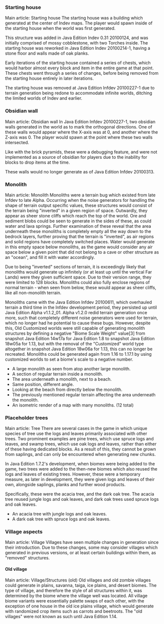 ### Starting house
Main article: Starting house
The starting house was a building which generated at the center of Indev maps. The player would spawn inside of the starting house when the world was first generated.

This structure was added in Java Edition Indev 0.31 20100124, and was initially comprised of mossy cobblestone, with two Torches inside. The starting house was reworked in Java Edition Indev 20100214-1, having a stone floor and walls made of oak planks.

Early iterations of the starting house contained a series of chests, which would harbor almost every block and item in the entire game at that point. These chests went through a series of changes, before being removed from the starting house entirely in later iterations.

The starting house was removed at Java Edition Infdev 20100227-1 due to terrain generation being redone to accommodate infinite worlds, ditching the limited worlds of Indev and earlier.

### Obsidian wall
Main article: Obsidian wall
In Java Edition Infdev 20100227-1, two obsidian walls generated in the world as to mark the orthogonal directions. One of these walls would appear where the X-axis was at 0, and another where the Z-axis was 0. The player would spawn at the point where these two walls intersected.

Like with the brick pyramids, these were a debugging feature, and were not implemented as a source of obsidian for players due to the inability for blocks to drop items at the time.

These walls would no longer generate as of Java Edition Infdev 20100313.

### Monolith
Main article: Monolith
Monoliths were a terrain bug which existed from late Infdev to late Alpha. Occurring when the noise generators for handling the shape of terrain output specific values, these structures would consist of the terrain being "inverted" in a given region of space. Outwardly, they appear as sheer stone cliffs which reach the top of the world. Ore and sediment blobs could be seen to generate in the sides of these, as could water and lava springs. Further examination of these reveal that the area underneath these monoliths is completely empty all the way down to the bedrock layers, further proving that the terrain is "inverted", as air regions and solid regions have completely switched places. Water would generate in this empty space below monoliths, as the game would consider any air space below a given point that did not belong to a cave or other structure as an "ocean", and fill it with water accordingly.

Due to being "inverted" sections of terrain, it is exceedingly likely that monoliths would generate up infinitely (or at least up until the vertical Far Lands) were they given sufficient space. Due to their version range, they were limited to 128 blocks. Monoliths could also fully enclose regions of normal terrain - when seen from below, these would appear as sheer cliffs, like all non-monolith terrain.

Monoliths came with the Java Edition Infdev 20100611, which overhauled terrain a third time in the Infdev development period, they persisted up until Java Edition Alpha v1.1.2_01. Alpha v1.2.0 redid terrain generation once more, such that completely different noise generators were used for terrain, which no longer had he potential to cause these bugs. However, despite this, Old Customized worlds were still capable of generating monolith structures by defining a negative "Biome Scale Weight" value[3] from snapshot Java Edition 14w17a for Java Edition 1.8 to snapshot Java Edition 18w05a for 1.13, but with the removal of the "Customized" world type altogether in snapshot Java Edition 18w06a for 1.13, this can no longer be recreated. Monoliths could be generated again from 1.16 to 1.17.1 by using customized worlds to set a biome's scale to a negative number.

- A large monolith as seen from atop another large monolith.
- A section of regular terrain inside a monolith.
- The area underneath a monolith, next to a beach.
- Same position, different angle.
- Looking at the beach from directly below the monolith.
- The previously mentioned regular terrain affecting the area underneath the monolith.
- An isometric render of a map with many monoliths. (12 total)

### Placeholder trees
Main article: Tree
There are several cases in the game in which unique species of tree use the logs and leaves primarily associated with other trees. Two prominent examples are pine trees, which use spruce logs and leaves, and swamp trees, which use oak logs and leaves, rather than either of these having dedicated blocks. As a result of this, they cannot be grown from saplings, and can only be encountered when generating new chunks.

In Java Edition 1.7.2's development, when biomes were being added to the game, two trees were added to the then-new biomes which also reused the logs and leaves of existing trees. However, these were a temporary measure, as later in development, they were given logs and leaves of their own, alongside saplings, planks and further wood products.

Specifically, these were the acacia tree, and the dark oak tree. The acacia tree reused jungle logs and oak leaves, and dark oak trees used spruce logs and oak leaves.

- An acacia tree with jungle logs and oak leaves.
- A dark oak tree with spruce logs and oak leaves.

### Village aspects
Main article: Village
Villages have seen multiple changes in generation since their introduction. Due to these changes, some may consider villages which generated in previous versions, or at least certain buildings within them, as "removed" structures.

#### Old village
Main article: Village/Structures (old)
Old villages and old zombie villages could generate in plains, savanna, taiga, ice plains, and desert biomes. The type of village, and therefore the style of all structures within it, was determined by the biome where the village well was located. All village biome variants were essentially palette swaps of each other, with the exception of one house in the old ice plains village, which would generate with randomized crop items such as carrots and beetroots. The "old villages" were not known as such until Java Edition 1.14.

